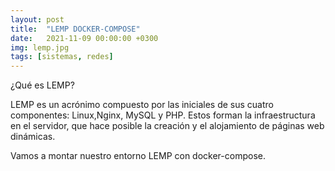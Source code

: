 ```yaml
---
layout: post
title:  "LEMP DOCKER-COMPOSE"
date:   2021-11-09 00:00:00 +0300
img: lemp.jpg
tags: [sistemas, redes]
---
```

¿Qué es LEMP?

LEMP es un acrónimo compuesto por las iniciales de sus cuatro componentes: Linux,Nginx, MySQL y PHP. Estos forman la infraestructura en el servidor, que hace posible la creación y el alojamiento de páginas web dinámicas.

Vamos a montar nuestro entorno LEMP con docker-compose.


